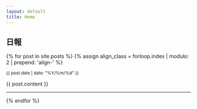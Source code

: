 ```yaml
---
layout: default
title: Home
---
```


## 日報

{% for post in site.posts %}
  {% assign align_class = forloop.index | modulo: 2 | prepend: 'align-' %}
  <article class="{{ align_class }}">
    <p><small>{{ post.date | date: "%Y/%m/%d" }}</small></p>
    {{ post.content }}
  </article>
  <hr>
{% endfor %}
